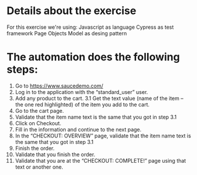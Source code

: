 # Details about the exercise
For this exercise we're using:
  Javascript as language
  Cypress as test framework
  Page Objects Model as desing pattern

# The automation does the following steps:

1. Go to https://www.saucedemo.com/
2. Log in to the application with the “standard_user” user.
3. Add any product to the cart.
  3.1 Get the text value (name of the item – the one red highlighted) of the item you add to the cart. 
4. Go to the cart page.
  1. Validate that the item name text is the same that you got in step 3.1
  2. Click on Checkout.
5. Fill in the information and continue to the next page.
6. In the “CHECKOUT: OVERVIEW” page, validate that the item name text is the same that you got in step 3.1
7. Finish the order.
8. Validate that you finish the order.
9. Validate that you are at the “CHECKOUT: COMPLETE!” page using that text or another one.
